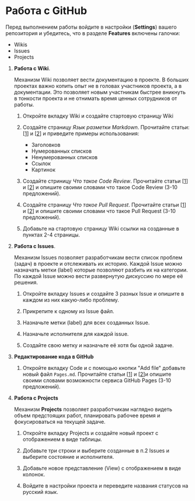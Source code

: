 # Работа с GitHub

Перед выполнением работы войдите в настройки (**Settings**) вашего репозитория и убедитесь, что в разделе **Features** включены галочки:

* Wikis
* Issues
* Projects

1. **Работа с Wiki**.

    Механизм Wiki позволяет вести документацию в проекте. В больших проектах важно копить опыт не в головах участников проекта, а в документации. Это позволяет новым участникам быстрее вникнуть в тонкости проекта и не отнимать время ценных сотрудников от работы. 

    1. Откройте вкладку Wiki и создайте стартовую страницу Wiki
    
    1. Создайте страницу *Язык разметки Markdown*. Прочитайте статьи: [[1](https://lifehacker.ru/chto-takoe-markdown/)] и [[2](https://gist.github.com/Jekins/2bf2d0638163f1294637)] и приведите примеры использования:

        * Заголовков
        * Нумерованных списков
        * Ненумерованных списков
        * Ссылок
        * Картинок

    1. Создайте стриницу *Что такое Code Review*. Прочитайте статьи [[1](https://habr.com/ru/post/489880/)] и [[2](https://habr.com/post/340550/)] и опишите своими словами что такое Code Review (3-10 предложений).

    1. Создайте страницу *Что такое Pull Request*. Прочитайте статьи [[1](https://habr.com/ru/post/598587/)] и [[2](https://rustycrate.ru/%D1%80%D1%83%D0%BA%D0%BE%D0%B2%D0%BE%D0%B4%D1%81%D1%82%D0%B2%D0%B0/2016/03/07/contributing.html)] и опишите своими словами что такое Pull Request (3-10 предложений).

    1. Добавьте на стартовую страницу Wiki ссылки на созданные в пунктах 2-4 страницы.

1. **Работа с Issues**.

    Механизм Issues позволяет разработчикам вести список проблем (задач) в проекте и отслеживать их историю. Каждой Issue можно назначать метки (label) которые позволяют разбить их на категории. По каждой Issue можно вести развернутую дискуссию по мере её решения.

    1. Откройте вкладку Issues и создайте 3 разных Issue и опишите в каждом из них какую-либо проблему.

    1. Прикрепите к одному из Issue файл.

    1. Назначьте метки (label) для всех созданных Issue.

    1. Назначьте исполнителя для каждой issue.

    1. Создайте свою метку и назначьте её хотя бы одной задаче.

1. **Редактирование кода в GitHub**

    1. Откройте вкладку Code и с помощью кнопки "Add file" добавьте новый файл `Pages.md`. Прочитайте статьи [[1](https://solvery.io/blog/ru/interesting/github-pages-chto-eto-i-kak-ispolzovat-instrukcziya-dlya-novichkov/)] и [[2](https://www.reg.ru/blog/poshagovaya-instruktsiya-kak-sdelat-besplatnyj-sajt-na-github-pages/)]и опишите своими словами возможности сервиса GitHub Pages  (3-10 предложений).


1. **Работа с Projects**

    Механизм **Projects** позволяет разработчикам наглядно видеть объем предстоящих работ, планировать рабочее время и фокусироваться на текущей задаче. 

    1. Откройте вкладку Projects и создайте новый проект с отображением в виде таблицы.

    1. Добавьте три строки и выберите созданные в п.2 Issues и выберите состояние и исполнителя.

    1. Добавьте новое представление (View) с отображением в виде колонок.

    1. Войдите в настройки проекта и переведите названия статусов на русский язык.
